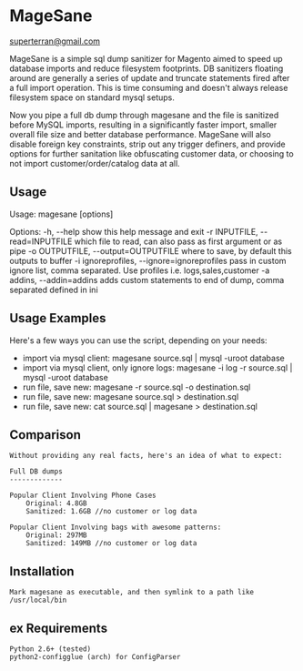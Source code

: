 MageSane
========
superterran@gmail.com

MageSane is a simple sql dump sanitizer for Magento aimed to speed up database imports and
reduce filesystem footprints. DB sanitizers floating around are generally a series of update and truncate
statements fired after a full import operation. This is time consuming and doesn't always release filesystem space
on standard mysql setups.

Now you pipe a full db dump through magesane and the file is sanitized before MySQL imports, resulting in a
significantly faster import, smaller overall file size and better database performance. MageSane will also disable
foreign key constraints, strip out any trigger definers, and provide options for further sanitation like obfuscating
customer data, or choosing to not import customer/order/catalog data at all.

Usage
-----

Usage: magesane [options]

Options:
  -h, --help            show this help message and exit
  -r INPUTFILE, --read=INPUTFILE
                          which file to read, can also pass as first argument or
                        as pipe
  -o OUTPUTFILE, --output=OUTPUTFILE
                        where to save, by default this outputs to buffer
  -i ignoreprofiles, --ignore=ignoreprofiles
                        pass in custom ignore list, comma separated. Use
                        profiles i.e. logs,sales,customer
  -a addins, --addin=addins
                        adds custom statements to end of dump, comma separated
                        defined in ini

Usage Examples
--------------

Here's a few ways you can use the script, depending on your needs:

* import via mysql client: magesane source.sql | mysql -uroot database
* import via mysql client, only ignore logs: magesane -i log -r source.sql | mysql -uroot database
* run file, save new: magesane -r source.sql -o destination.sql
* run file, save new: magesane source.sql > destination.sql
* run file, save new: cat source.sql | magesane > destination.sql

Comparison
----------

    Without providing any real facts, here's an idea of what to expect:

    Full DB dumps
    -------------

    Popular Client Involving Phone Cases
        Original: 4.8GB
        Sanitized: 1.6GB //no customer or log data

    Popular Client Involving bags with awesome patterns:
        Original: 297MB
        Sanitized: 149MB //no customer or log data

Installation
------------

    Mark magesane as executable, and then symlink to a path like /usr/local/bin
ex
Requirements
------------
    Python 2.6+ (tested)
    python2-configglue (arch) for ConfigParser
